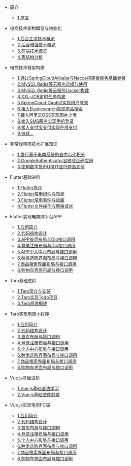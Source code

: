 * 简介
  * [1.序言](markdown/0_start/1.序言)

* 电商技术架构概览与初始化
  * [1.后台主流技术概览](markdown/1_init/1.后台主流技术概览)
  * [2.后台增强技术概览](markdown/1_init/2.后台增强技术概览)
  * [3.前端技术概览](markdown/1_init/3.前端技术概览)
  * [4.表结构分析](markdown/1_init/4.表结构分析)


* 电商技术框架构建
  * [1.通过SpringCloudAlibaba与Nacos搭建微服务基础骨架](markdown/2_build/1.通过SpringCloudAlibaba与Nacos搭建微服务基础骨架)
  * [2.MySQL,Redis等云服务选择与使用](markdown/2_build/2.MySQL,Redis等云服务选择与使用)
  * [3.MySQL,Redis等云服务Docker构建](markdown/2_build/3.MySQL,Redis等云服务Docker构建)
  * [4.XXL-JOB定时任务构建](markdown/2_build/4.XXL-JOB定时任务构建)
  * [5.SpringCloud Oauth2实现用户登录](markdown/2_build/5.SpringCloudOauth2实现用户登录)
  * [6.接入Elasticsearch实现商品搜索](markdown/2_build/6.接入Elasticsearch实现商品搜索)
  * [7.接入阿里云OSS实现图片上传](markdown/2_build/7.接入阿里云OSS实现图片上传)
  * [8.接入SMS服务实现手机登录](markdown/2_build/8.接入SMS服务实现手机登录)
  * [9.接入支付宝支付实现在线支付](markdown/2_build/9.接入支付宝支付实现在线支付)
  * [9.待续...](9.待续...)
  

* 非常规电商技术扩展知识
  * [1.发行基于电商系统的去中心化积分](markdown/3_extension/1.发行基于电商系统的去中心化积分)
  * [2.GoogleAuthenticator谷歌验证码应用](markdown/3_extension/2.GoogleAuthenticator谷歌验证码应用)
  * [3.使用数字货币USDT进行商品支付](markdown/3_extension/3.使用数字货币USDT进行商品支付)



* Flutter基础进阶
  * [1.Flutter简介](markdown/4_flutter_base/1.Flutter简介)
  * [2.Flutter常用组件与布局](markdown/4_flutter_base/2.Flutter常用组件与布局)
  * [3.Flutter常用事件与动画](markdown/4_flutter_base/3.Flutter常用事件与动画)
  * [4.Flutter文件操作与网络请求](markdown/4_flutter_base/4.Flutter文件操作与网络请求)

* Flutter实现电商跨平台APP
  * [1.应用简介](markdown/5_flutter_dev/1.应用简介)
  * [2.代码结构设计](markdown/5_flutter_dev/2.代码结构设计)
  * [3.APP首页布局与Dio接口调用](markdown/5_flutter_dev/3.APP首页布局与Dio接口调用)
  * [4.登录注册布局与Dio接口调用](markdown/5_flutter_dev/4.登录注册布局与Dio接口调用)
  * [5.APP个人中心布局与接口调用](markdown/5_flutter_dev/5.APP个人中心布局与接口调用)
  * [6.种类选购界面布局与接口调用](markdown/5_flutter_dev/6.种类选购界面布局与接口调用)
  * [7.商品搜索界面布局与接口调用](markdown/5_flutter_dev/7.商品搜索界面布局与接口调用)
  * [8.购物车界面布局与接口调用](markdown/5_flutter_dev/8.购物车界面布局与接口调用)


* Taro基础进阶
  * [1.Taro简介与安装](markdown/6_taro_base/1.Taro简介与安装)
  * [2.Taro实现Todo项目](markdown/6_taro_base/2.Taro实现Todo项目)
  * [3.Taro原理概述](markdown/6_taro_base/3.Taro原理概述)

* Taro实现电商小程序
  * [1.应用简介](markdown/7_taro_dev/1.应用简介)
  * [2.代码结构设计](markdown/7_taro_dev/2.代码结构设计)
  * [3.首页布局与接口调用](markdown/7_taro_dev/3.首页布局与接口调用)
  * [4.登录注册布局与接口调用](markdown/7_taro_dev/4.登录注册布局与接口调用)
  * [5.个人中心布局与接口调用](markdown/7_taro_dev/5.个人中心布局与接口调用)
  * [6.种类选购界面布局与接口调用](markdown/7_taro_dev/6.种类选购界面布局与接口调用)
  * [7.商品搜索界面布局与接口调用](markdown/7_taro_dev/7.商品搜索界面布局与接口调用)
  * [8.购物车界面布局与接口调用](markdown/7_taro_dev/8.购物车界面布局与接口调用)


* Vue.js基础进阶
  * [1.Vue.js基础语法学习](markdown/8_vue_base/1.Vue.js基础语法学习)
  * [2.Vue.js基础控件封装](markdown/8_vue_base/2.Vue.js基础控件封装)

* Vue.js实现电商PC端
  * [1.应用简介](markdown/9_vue_dev/1.应用简介)
  * [2.代码结构设计](markdown/9_vue_dev/markdown/9_vue_dev/2.代码结构设计)
  * [3.首页布局与接口调用](markdown/9_vue_dev/3.首页布局与接口调用)
  * [4.登录注册布局与接口调用](markdown/9_vue_dev/4.登录注册布局与接口调用)
  * [5.个人中心布局与接口调用](markdown/9_vue_dev/5.个人中心布局与接口调用)
  * [6.种类选购界面布局与接口调用](markdown/9_vue_dev/6.种类选购界面布局与接口调用)
  * [7.商品搜索界面布局与接口调用](markdown/9_vue_dev/7.商品搜索界面布局与接口调用)
  * [8.购物车界面布局与接口调用](markdown/9_vue_dev/8.购物车界面布局与接口调用)


